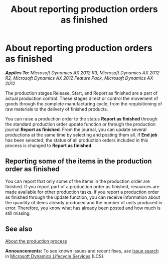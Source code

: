 ﻿---
title: About reporting production orders as finished
TOCTitle: About reporting production orders as finished
ms:assetid: a29ca5bf-0e5b-4536-ace5-3e2258107b43
ms:mtpsurl: https://technet.microsoft.com/en-us/library/Aa571832(v=AX.60)
ms:contentKeyID: 37008248
ms.date: 04/18/2014
mtps_version: v=AX.60
f1_keywords:
- reporting
- production
- order
- orders
- finished
- finish
- report as finished
---

# About reporting production orders as finished 


_**Applies To:** Microsoft Dynamics AX 2012 R3, Microsoft Dynamics AX 2012 R2, Microsoft Dynamics AX 2012 Feature Pack, Microsoft Dynamics AX 2012_

The production stages Release, Start, and Report as finished are a part of actual production control. These stages direct or control the movement of goods through the complete manufacturing cycle, from the requisitioning of raw materials to the delivery of finished products.

You can raise a production order to the status **Report as finished** through the standard production order update function or through the production journal **Report as finished**. From the journal, you can update several productions at the same time by selecting and posting them all. If **End job** has been selected, the status of all production orders included in this process is changed to **Report as finished**.

## Reporting some of the items in the production order as finished

You can report that only some of the items in the production order are finished. If you report part of a production order as finished, resources are made available for other production tasks. If you report a production order as finished through the update function, you can receive information about the quantity of items already produced and the number of units produced in error. Therefore, you know what has already been posted and how much is still missing.

## See also

[About the production process](about-the-production-process.md)

  
**Announcements:** To see known issues and recent fixes, use [Issue search](http://go.microsoft.com/fwlink/?linkid=389258) in [Microsoft Dynamics Lifecycle Services](http://go.microsoft.com/fwlink/?linkid=306505) (LCS).

